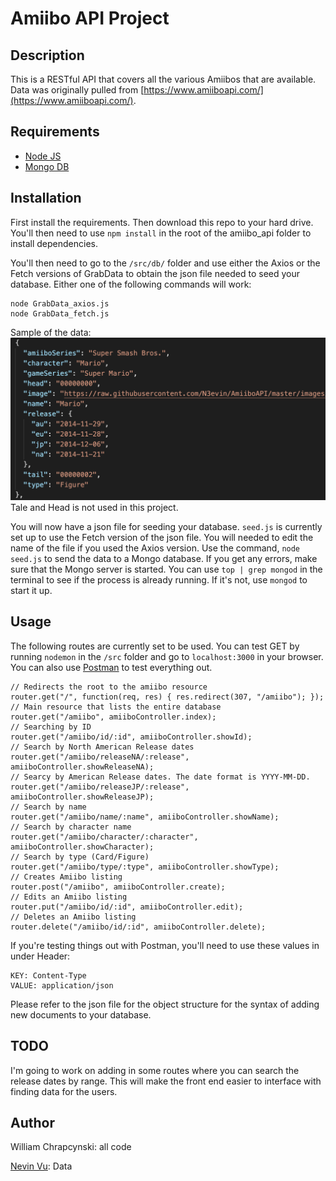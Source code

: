 # Amiibo API Project

## Description
This is a RESTful API that covers all the various Amiibos that are available. Data was originally pulled from [https://www.amiiboapi.com/](https://www.amiiboapi.com/). 

## Requirements
* [Node JS](https://nodejs.org/en/)
* [Mongo DB](https://www.mongodb.com/download-center)

## Installation
First install the requirements. Then download this repo to your hard drive. You'll then need to use `npm install` in the root of the amiibo_api folder to install dependencies. 

You'll then need to go to the `/src/db/` folder and use either the Axios or the Fetch versions of GrabData to obtain the json file needed to seed your database. Either one of the following commands will work:
```
node GrabData_axios.js
node GrabData_fetch.js
```

Sample of the data:
![Data Sample](images/datasample.png)
Tale and Head is not used in this project.

You will now have a json file for seeding your database. `seed.js` is currently set up to use the Fetch version of the json file. You will needed to edit the name of the file if you used the Axios version. Use the command, `node seed.js` to send the data to a Mongo database. If you get any errors, make sure that the Mongo server is started. You can use `top | grep mongod` in the terminal to see if the process is already running. If it's not, use `mongod` to start it up.

## Usage

The following routes are currently set to be used. You can test GET by running `nodemon` in the `/src` folder and go to `localhost:3000` in your browser. You can also use [Postman](https://www.getpostman.com/) to test everything out. 
```
// Redirects the root to the amiibo resource
router.get("/", function(req, res) { res.redirect(307, "/amiibo"); });
// Main resource that lists the entire database
router.get("/amiibo", amiiboController.index);
// Searching by ID
router.get("/amiibo/id/:id", amiiboController.showId);
// Search by North American Release dates
router.get("/amiibo/releaseNA/:release", amiiboController.showReleaseNA);
// Searcy by American Release dates. The date format is YYYY-MM-DD.
router.get("/amiibo/releaseJP/:release", amiiboController.showReleaseJP);
// Search by name
router.get("/amiibo/name/:name", amiiboController.showName);
// Search by character name
router.get("/amiibo/character/:character", amiiboController.showCharacter);
// Search by type (Card/Figure)
router.get("/amiibo/type/:type", amiiboController.showType);
// Creates Amiibo listing
router.post("/amiibo", amiiboController.create);
// Edits an Amiibo listing
router.put("/amiibo/id/:id", amiiboController.edit);
// Deletes an Amiibo listing
router.delete("/amiibo/id/:id", amiiboController.delete);   
```
If you're testing things out with Postman, you'll need to use these values in under Header:
```
KEY: Content-Type
VALUE: application/json
```
Please refer to the json file for the object structure for the syntax of adding new documents to your database. 

## TODO

I'm going to work on adding in some routes where you can search the release dates by range. This will make the front end easier to interface with finding data for the users.

## Author
William Chrapcynski: all code

[Nevin Vu](https://www.amiiboapi.com/): Data